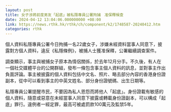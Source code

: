 ```yaml
---
layout: post
title: 女子涉將前度男友「起底」被私隱專員公署拘捕　准保釋候查
date: 2024-04-12 13:04:06.000000000 +08:00
link: https://news.rthk.hk/rthk/ch/component/k2/1748587-20240412.htm
categories: rthk
---
```


個人資料私隱專員公署今日拘捕一名22歲女子，涉嫌未經資料當事人同意下，披露對方個人資料，違反《私隱條例》，被捕人士獲准保釋，公署繼續調查案件。

調查顯示，事主與被捕女子原本為情侶關係，於去年12月分手。不久後，有人在一個社交媒體平台的公開群組，發布一條包含事主個人資料的訊息，並對事主作出負面評論。事主被披露的個人資料包括中文名、照片、略去部分內容的香港身份證副本，從中可以看到事主的中英文姓名、部分身份證號碼、出生日期等。

私隱專員公署提醒市民，不要因為私人恩怨而將他人「起底」。身份證載有敏感的個人資料，隨意或惡意在未經當事人同意下披露或轉載身份證副本，可以構成「起底」罪行。違例者一經定罪，最高可被處罰款100萬元及監禁5年。
